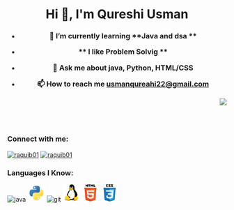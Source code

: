 <h1 align="center">Hi 👋, I'm Qureshi Usman</h1>
<h3 align="center"...............Learning........!!</h3>

- 🌱 I’m currently learning **Java and dsa **
- ** I like Problem Solvig **
- 💬 Ask me about **java, Python, HTML/CSS**

- 📫 How to reach me **usmanqureahi22@gmail.com**

<img align="right" src="https://www.pixelcrayons.com/blog/wp-content/uploads/2021/08/great-coder.gif">


<br><br><br>
<h3 align="left">Connect with me:</h3>
<p align="left">
<a href="https://linkedin.com/in/raquib01" target="blank"><img align="center" src="https://raw.githubusercontent.com/rahuldkjain/github-profile-readme-generator/master/src/images/icons/Social/linked-in-alt.svg" alt="raquib01" height="30" width="40" /></a>
<a href="https://instagram.com/raquib01" target="blank"><img align="center" src="https://raw.githubusercontent.com/rahuldkjain/github-profile-readme-generator/master/src/images/icons/Social/instagram.svg" alt="raquib01" height="30" width="40" /></a>

</p>

<h3 align="left">Languages I Know:</h3>
<p align="left">
<img src="https://brandslogos.com/wp-content/uploads/thumbs/java-logo-vector-1.svg" title="Java" alt="java" width="40" height="40"/>
<img src="https://raw.githubusercontent.com/devicons/devicon/master/icons/python/python-original.svg" title="Python" alt="python" width="40" height="40"/>
<img src="https://www.vectorlogo.zone/logos/git-scm/git-scm-icon.svg" title="Git" alt="git" width="40" height="40"/>
<img src="https://raw.githubusercontent.com/devicons/devicon/master/icons/linux/linux-original.svg" title="Linux" alt="linux" width="40" height="40"/>
<img src="https://raw.githubusercontent.com/devicons/devicon/master/icons/html5/html5-original-wordmark.svg" title="HTML" alt="html5" width="40" height="40"/>
<img src="https://raw.githubusercontent.com/devicons/devicon/master/icons/css3/css3-original-wordmark.svg" title="CSS" alt="css3" width="40" height="40"/></p>


